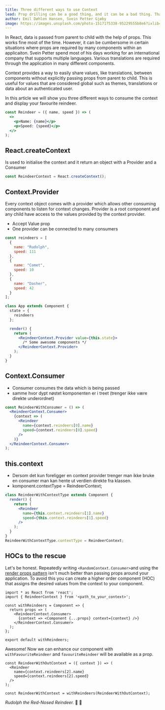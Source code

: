 ```yaml
---
title: Three different ways to use Context
lead: Prop drilling can be a good thing, and it can be a bad thing. Thankfully, there is a better way and that is with the Context API.
author: Emil Døhlen Hansen, Svein Petter Gjøby
image: https://images.unsplash.com/photo-1517175338-95229555b8e6?ixlib=rb-1.2.1&ixid=eyJhcHBfaWQiOjEyMDd9&auto=format&fit=crop&w=3264&q=80
---
```


In React, data is passed from parent to child with the help of props. This works fine most of the time. However, it can be cumbersome in certain situations where props are required by many components within an applicaiton. Svein Petter spend most of his days working for an international company that supports multiple languages. Various translations are required through the application in many different components.

Context provides a way to easily share values, like translations, between components without explicitly passing props from parent to child. This is useful for values that are considered global such as themes, translations or data about an authenticated user. 

In this article we will show you three different ways to consume the context and display your favourite reindeer.

```jsx
const Reindeer = ({ name, speed }) => (
  <>
    <p>Name: {name}</p>
    <p>Speed: {speed}</p>
  </>
);
```

## React.createContext
Is used to initialise the context and it return an object with a Provider and a Consumer

```jsx
const ReindeerContext = React.createContext();
```

## Context.Provider
Every context object comes with a provider which allows other consuming components to listen for context changes. Provider is a root component and any child have access to the values provided by the context provider.
+ Accept Value prop
+ One provider can be connected to many consumers

```jsx
const reindeers = [
  {
    name: "Rudolph",
    speed: 111
  },
  {
    name: "Comet",
    speed: 10
  },
  {
    name: "Dasher",
    speed: 42
  }
];

class App extends Component {
  state = {
    reindeers
  };

  render() {
    return (
      <ReindeerContext.Provider value={this.state}>
        /* Some awesome components */
      </ReindeerContext.Provider>
    );
  }
}


```

## Context.Consumer
+ Consumer consumes the data which is being passed
+ samme hvor dypt nøstet komponenten er i treet (trenger ikke være direkte underordnet)


```jsx
const ReindeerWithConsumer = () => (
  <ReindeerContext.Consumer>
    {context => (
      <Reindeer
        name={context.reindeers[0].name}
        speed={context.reindeers[0].speed}
      />
    )}
  </ReindeerContext.Consumer>
);
```

## this.context
- Dersom det kun foreligger en context provider trenger man ikke bruke en consumer man kan hente ut verdien direkte fra klassen.
- komponent.contextType = ReindeerContext;

```jsx
class ReindeerWithContextType extends Component {
  render() {
    return (
      <Reindeer
        name={this.context.reindeers[1].name}
        speed={this.context.reindeers[1].speed}
      />
    );
  }
}
ReindeerWithContextType.contextType = ReindeerContext;
```

## HOCs to the rescue

Let's be honest. Repeatedly writing `<RandomContext.Consumer>`and using the [render props pattern](https://reactjs.org/docs/render-props.html) isn't much better than passing props around your application. To avoid this you can create a higher order component (HOC) that assigns the desired values from the context to your component.

```
import * as React from 'react';
import { ReindeerContext } from '<path_to_your_context>';

const withReindeers = Component => {
  return props => (
    <ReindeerContext.Consumer>
      {context => <Component {...props} context={context} />}
    </ReindeerContext.Consumer>
  );
};

export default withReindeers;
```

Awesome! Now we can enhance our component with `withFavouriteReindeer` and `favouriteReindeer` will be available as a prop.

```
const ReindeerWithOutContext = ({ context }) => (
  <Reindeer
    name={context.reindeers[2].name}
    speed={context.reindeers[2].speed}
  />
);

const ReindeerWithContext = withReindeers(ReindeerWithOutContext);

```


*Rudolph the Red-Nosed Reindeer.* 🎵 🎅
